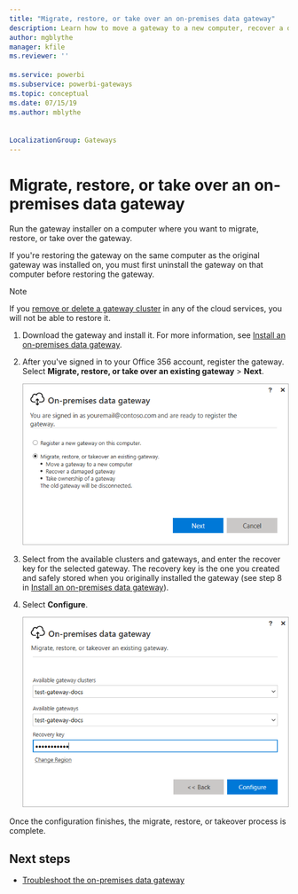```yaml
---
title: "Migrate, restore, or take over an on-premises data gateway"
description: Learn how to move a gateway to a new computer, recover a damaged gateway, or take over ownership of a gateway.
author: mgblythe
manager: kfile
ms.reviewer: ''

ms.service: powerbi
ms.subservice: powerbi-gateways
ms.topic: conceptual
ms.date: 07/15/19
ms.author: mblythe


LocalizationGroup: Gateways
---
```


# Migrate, restore, or take over an on-premises data gateway

Run the gateway installer on a computer where you want to migrate, restore, or take over the gateway.

If you're restoring the gateway on the same computer as the original gateway was installed on, you must first uninstall the gateway on that computer before restoring the gateway.

> [!NOTE]
> If you [remove or delete a gateway cluster](service-gateway-manage.md#remove-or-delete-an-on-premises-data-gateway) in any of the cloud services, you will not be able to restore it.

1. Download the gateway and install it. For more information, see [Install an on-premises data gateway](service-gateway-install.md).

2. After you've signed in to your Office 356 account, register the gateway. Select **Migrate, restore, or take over an existing gateway** > **Next**.

    ![Register gateway](media/service-gateway-migrate/register-gateway.png)

3. Select from the available clusters and gateways, and enter the recover key for the selected gateway. The recovery key is the one you created and safely stored when you originally installed the gateway (see step 8 in [Install an on-premises data gateway](service-gateway-install.md)).

4. Select **Configure**.

    ![Migrate, restore, or take over](media/service-gateway-migrate/migrate-restore-takeover.png)

Once the configuration finishes, the migrate, restore, or takeover process is complete.

## Next steps

* [Troubleshoot the on-premises data gateway](service-gateway-tshoot.md)
